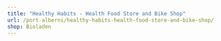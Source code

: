 ```yaml
---
title: "Healthy Habits - Health Food Store and Bike Shop"
url: /port-alberni/healthy-habits-health-food-store-and-bike-shop/
shop: Bioladen
---
```

